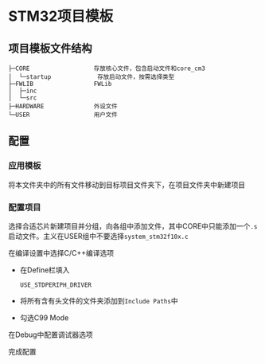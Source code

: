 # STM32项目模板

## 项目模板文件结构

```
├─CORE					存放核心文件，包含启动文件和core_cm3
│  └─startup 			 存放启动文件，按需选择类型
├─FWLIB					FWLib
│  ├─inc
│  └─src
├─HARDWARE				外设文件
└─USER					用户文件
```

## 配置

### 应用模板

将本文件夹中的所有文件移动到目标项目文件夹下，在项目文件夹中新建项目

### 配置项目

选择合适芯片新建项目并分组，向各组中添加文件，其中CORE中只能添加一个`.s`启动文件。主义在USER组中不要选择`system_stm32f10x.c`

在编译设置中选择C/C++编译选项

* 在Define栏填入

  ```
  USE_STDPERIPH_DRIVER
  ```

* 将所有含有头文件的文件夹添加到`Include Paths`中

* 勾选C99 Mode

在Debug中配置调试器选项

完成配置

